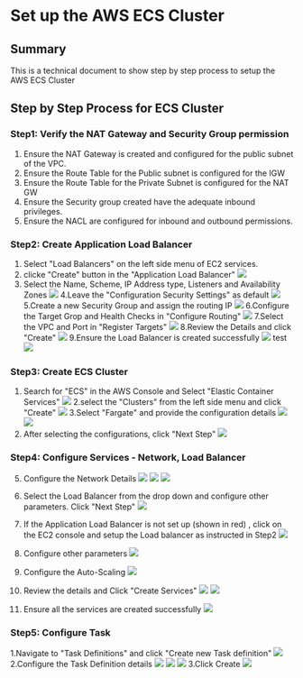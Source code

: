 # Set up the AWS ECS Cluster

## Summary
  This is a technical document to show step by step process to setup the AWS ECS Cluster
  
## Step by Step Process for ECS Cluster

### Step1: Verify the NAT Gateway and Security Group permission

  1. Ensure the NAT Gateway is created and configured for the public subnet of the VPC.
  2. Ensure the Route Table for the Public subnet is configured for the IGW
  3. Ensure the Route Table for the Private Subnet is configured for the NAT GW
  4. Ensure the Security group created have the adequate inbound privileges.
  5. Ensure the NACL are configured for inbound and outbound permissions.

### Step2: Create Application Load Balancer

  1. Select  "Load Balancers" on the left side menu of EC2 services.
  2. clicke "Create" button in the "Application Load Balancer"
  ![](https://github.com/Babusrinivasan76/setupecscluster/blob/main/images/application%20load%20balancer/09-CreateServices-ApplLoadBalancer.png)
  3. Select the Name, Scheme, IP Address type, Listeners and Availability Zones
  ![](https://github.com/Babusrinivasan76/setupecscluster/blob/main/images/application%20load%20balancer/10-CreateServices-ApplLoadBalancer.png)
  4.Leave the "Configuration Security Settings" as default
  ![](https://github.com/Babusrinivasan76/setupecscluster/blob/main/images/application%20load%20balancer/11-CreateServices-ApplLoadBalancer.png)
  5.Create a new Security Group and assign the routing IP
  ![](https://github.com/Babusrinivasan76/setupecscluster/blob/main/images/application%20load%20balancer/12-CreateServices-ApplLoadBalancer.png)
  6.Configure the Target Grop and Health Checks in "Configure Routing"
  ![](https://github.com/Babusrinivasan76/setupecscluster/blob/main/images/application%20load%20balancer/13-CreateServices-ApplLoadBalancer.png)
  7.Select the VPC and Port in "Register Targets"
  ![](https://github.com/Babusrinivasan76/setupecscluster/blob/main/images/application%20load%20balancer/14-CreateServices-ApplLoadBalancer.png)
  8.Review the Details and click "Create"
  ![](https://github.com/Babusrinivasan76/setupecscluster/blob/main/images/application%20load%20balancer/15-CreateServices-ApplLoadBalancer.png)
  9.Ensure the Load Balancer is created successfully
  ![](https://github.com/Babusrinivasan76/setupecscluster/blob/main/images/application%20load%20balancer/16-CreateServices-ApplLoadBalancer.png)
  test
  ![](https://github.com/Babusrinivasan76/setupecscluster/blob/main/images/application%20load%20balancer/17-CreateServices-ApplLoadBalancer.png)

### Step3: Create ECS Cluster

1. Search for "ECS" in the AWS Console and Select "Elastic Container Services"
![](https://github.com/Babusrinivasan76/setupecscluster/blob/main/images/00createECSCluster.png)
2.select the "Clusters" from the left side menu and click "Create"
![](https://github.com/Babusrinivasan76/setupecscluster/blob/main/images/01-CreateServices-ConfigServices.png)
3.Select "Fargate" and provide the configuration details
![](https://github.com/Babusrinivasan76/setupecscluster/blob/main/images/02-CreateServices-ConfigServices.png)
![](https://github.com/Babusrinivasan76/setupecscluster/blob/main/images/03-CreateServices-ConfigServices.png)
4. After selecting the configurations, click "Next Step"
![](https://github.com/Babusrinivasan76/setupecscluster/blob/main/images/04-CreateServices-ConfigServices.png)

### Step4: Configure Services - Network, Load Balancer

5. Configure the Network Details
![](https://github.com/Babusrinivasan76/setupecscluster/blob/main/images/05-CreateServices-ConfigNetwork.png)
![](https://github.com/Babusrinivasan76/setupecscluster/blob/main/images/06-CreateServices-ConfigNetwork.png)
![](https://github.com/Babusrinivasan76/setupecscluster/blob/main/images/application%20load%20balancer/07-CreateServices-ApplLoadBalancer.png)

6. Select the Load Balancer from the drop down and configure other parameters. Click "Next Step"
![](https://github.com/Babusrinivasan76/setupecscluster/blob/main/images/18-CreateServices.png)

7. If the Application Load Balancer is not set up (shown in red) , click on the EC2 console and setup the Load balancer as instructed in Step2
![](https://github.com/Babusrinivasan76/setupecscluster/blob/main/images/application%20load%20balancer/08-CreateServices-ApplLoadBalancer.png)

8. Configure other parameters
![](https://github.com/Babusrinivasan76/setupecscluster/blob/main/images/19-CreateServices.png)
9. Configure the Auto-Scaling
![](https://github.com/Babusrinivasan76/setupecscluster/blob/main/images/20-CreateServices-AutoScaling.png)
10. Review the details and Click "Create Services"
![](https://github.com/Babusrinivasan76/setupecscluster/blob/main/images/21-CreateServices-Review.png)
![](https://github.com/Babusrinivasan76/setupecscluster/blob/main/images/22-CreateServices-Completion.png)
11. Ensure all the services are created successfully
![](https://github.com/Babusrinivasan76/setupecscluster/blob/main/images/23-CreateServices-Completion.png)


### Step5: Configure Task
1.Navigate to "Task Definitions" and click "Create new Task definition"
![](https://github.com/Babusrinivasan76/setupecscluster/blob/main/images/01.createecscluster-task.png)
2.Configure the Task Definition details
![](https://github.com/Babusrinivasan76/setupecscluster/blob/main/images/02-createecscluser-task.png)
![](https://github.com/Babusrinivasan76/setupecscluster/blob/main/images/03-createecscluser-task.png)
![](https://github.com/Babusrinivasan76/setupecscluster/blob/main/images/04-createecscluser-task.png)
3.Click Create
![](https://github.com/Babusrinivasan76/setupecscluster/blob/main/images/05-createecscluser-task.png)



